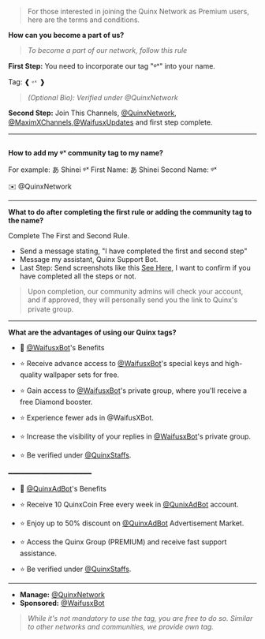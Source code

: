 > For those interested in joining the Quinx Network as Premium users, here are the terms and conditions. 

**How can you become a part of us?**
> _To become a part of our network, follow this rule_

**First Step:** You need to incorporate our tag "ᵠˣ" into your name.

Tag: ❰ `ᵠˣ` ❱
> _(Optional Bio): Verified under @QuinxNetwork_

**Second Step:** Join This Channels, [@QuinxNetwork](https://telegram.me/addlist/dHD8PJt23bg0MGVl), [@MaximXChannels](https://telegram.me/addlist/q-UsVBF3Fs5lMmVl),[@WaifusxUpdates](https://telegram.me/WaifusxUpdates) and first step complete.
ㅤ

---

[![]()]()

**How to add my ᵠˣ community tag to my name?**

For example: あ Shinei ᵠˣ
First Name: あ Shinei
Second Name: ᵠˣ

✉️ @QuinxNetwork
ㅤ

---

**What to do after completing the first rule or adding the community tag to the name?**

Complete The First and Second Rule.
- Send a message stating, "I have completed the first and second step"
- Message my assistant, Quinx Support Bot.
- Last Step: Send screenshots like this [See Here](), I want to confirm if you have completed all the steps or not.

> Upon completion, our community admins will check your account, and if approved, they will personally send you the link to Quinx's private group.
ㅤ
---

**What are the advantages of using our Quinx tags?**
- 🌟 [@WaifusxBot](https://telegram.me/WaifusxBot)'s Benefits

- ⭐ Receive advance access to [@WaifusxBot](https://telegram.me/WaifusxBot)'s special keys and high-quality wallpaper sets for free.
- ⭐ Gain access to [@WaifusxBot](https://telegram.me/WaifusxBot)'s private group, where you'll receive a free Diamond booster.
- ⭐ Experience fewer ads in @WaifusXBot.
- ⭐ Increase the visibility of your replies in [@WaifusxBot](https://telegram.me/WaifusxBot)'s private group.
- ⭐ Be verified under [@QuinxStaffs](https://telegram.me/QuinxStaffs).

━━━━━━━━━━━━━━━━━━━━

- 🌟 [@QuinxAdBot](https://telegram.me/QuinxAdBot)'s Benefits

- ⭐ Receive 10 QuinxCoin Free every week in [@QunixAdBot](https://telegram.me/QuinxAdBot) account.
- ⭐ Enjoy up to 50% discount on [@QuinxAdBot](https://telegram.me/QuinxAdBot) Advertisement Market.
- ⭐ Access the Quinx Group (PREMIUM) and receive fast support assistance.
- ⭐ Be verified under [@QuinxStaffs](https://telegram.me/QuinxStaffs).


---

- **Manage:** [@QuinxNetwork](https://telegram.me/QuinxNetwork)
- **Sponsored:** [@WaifusxBot](https://telegram.me/WaifusxBot)

> _While it's not mandatory to use the tag, you are free to do so. Similar to other networks and communities, we provide own tag._
